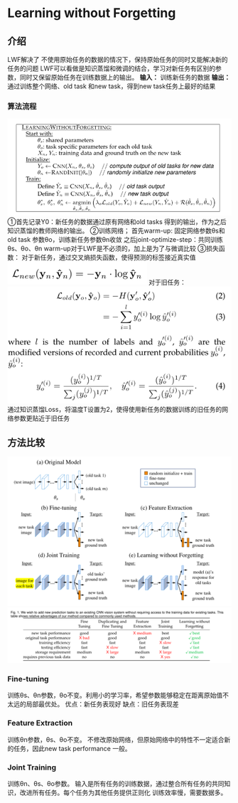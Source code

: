 # Learning without Forgetting
## 介绍
LWF解决了  不使用原始任务的数据的情况下，保持原始任务的同时又能解决新的任务的问题
LWF可以看做是知识蒸馏和微调的结合，学习对新任务有区别的参数，同时又保留原始任务在训练数据上的输出。
**输入：** 训练新任务的数据
**输出：**  通过训练整个网络、old task 和new task，得到new task任务上最好的结果

### 算法流程
![](https://raw.githubusercontent.com/LIUQI-creat/pic/main/20221115215019.png)
 ①首先记录Y0：新任务的数据通过原有网络和old tasks 得到的输出，作为之后知识蒸馏的教师网络的输出。
 ②训练网络；
	 首先warm-up: 固定网络参数θs和old task 参数θo，训练新任务参数θn收敛
	 之后joint-optimize-step：共同训练θs、θo、θn
	 warm-up对于LWF是不必须的，加上是为了与微调比较
③损失函数：
对于新任务，通过交叉熵损失函数，使得预测的标签接近真实值
![](https://raw.githubusercontent.com/LIUQI-creat/pic/main/20221115215928.png)
对于旧任务：
![](https://raw.githubusercontent.com/LIUQI-creat/pic/main/20221115220044.png)
通过知识蒸馏Loss，将温度T设置为2，使得使用新任务的数据训练的旧任务的网络参数更贴近于旧任务

## 方法比较
![](https://raw.githubusercontent.com/LIUQI-creat/pic/main/20221115221854.png)
![](https://raw.githubusercontent.com/LIUQI-creat/pic/main/20221115222309.png)
### Fine-tuning
训练θs、θn参数，θo不变。利用小的学习率，希望参数能够稳定在距离原始值不太远的局部最优处。
优点：新任务表现好
缺点：旧任务表现差

### Feature Extraction
训练θn参数，θs、θo不变。
不修改原始网络，但原始网络中的特性不一定适合新的任务，因此new task performance 一般。

### Joint Training
训练θn、θs、θo参数。
输入是所有任务的训练数据，通过整合所有任务的共同知识，改进所有任务。每个任务为其他任务提供正则化
训练效率慢，需要数据多。

### 
<!--stackedit_data:
eyJoaXN0b3J5IjpbMzg4MTUzOTkxLDg5ODg2MTc1NywxNzQ1MT
M2NTQ4LC01MzQ3Mzg1OTAsMTYzMzY0MTMwMl19
-->